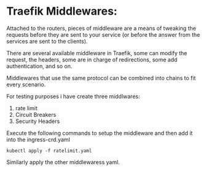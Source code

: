 # Traefik Middlewares:

Attached to the routers, pieces of middleware are a means of tweaking the requests before they are sent to your service (or before the answer from the services are sent to the clients).

There are several available middleware in Traefik, some can modify the request, the headers, some are in charge of redirections, some add authentication, and so on.

Middlewares that use the same protocol can be combined into chains to fit every scenario.

For testing purposes i have create three middlwares:
1. rate limit
2. Circuit Breakers
3. Security Headers

Execute the following commands to setup the middleware and then add it into the ingress-crd.yaml 
  
    kubectl apply -f ratelimit.yaml

Similarly apply the other middlewaress yaml.
